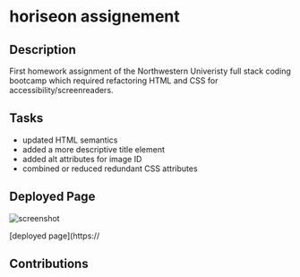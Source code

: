 # horiseon assignement

## Description

First homework assignment of the Northwestern Univeristy full stack coding bootcamp which required refactoring HTML and CSS for accessibility/screenreaders. 

## Tasks

- updated HTML semantics
- added a more descriptive title element
- added alt attributes for image ID
- combined or reduced redundant CSS attributes

## Deployed Page

![screenshot](https://github.com/1122c/horiseon/assets/118850768/cc0cce0d-8d7d-44d4-a27c-fff653f1535c)

[deployed page](https://


## Contributions












 

